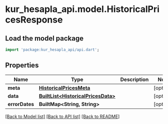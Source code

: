 # kur_hesapla_api.model.HistoricalPricesResponse

## Load the model package
```dart
import 'package:kur_hesapla_api/api.dart';
```

## Properties
Name | Type | Description | Notes
------------ | ------------- | ------------- | -------------
**meta** | [**HistoricalPricesMeta**](HistoricalPricesMeta.md) |  | [optional] 
**data** | [**BuiltList&lt;HistoricalPricesData&gt;**](HistoricalPricesData.md) |  | [optional] 
**errorDates** | **BuiltMap&lt;String, String&gt;** |  | [optional] 

[[Back to Model list]](../README.md#documentation-for-models) [[Back to API list]](../README.md#documentation-for-api-endpoints) [[Back to README]](../README.md)


